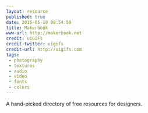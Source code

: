 ```yaml
---
layout: resource
published: true
date: 2015-05-19 08:54:59
title: Makerbook
www-url: http://makerbook.net
credit: uiGIFs
credit-twitter: uigifs
credit-url: http://uigifs.com
tags: 
 - photography
 - textures
 - audio
 - video
 - fonts
 - colors
---
```


A hand-picked directory of free resources for designers.